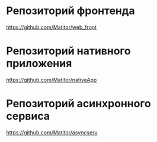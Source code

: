 # Репозиторий фронтенда
https://github.com/Matitor/web_front
# Репозиторий нативного приложения
https://github.com/Matitor/nativeApp
# Репозиторий асинхронного сервиса
https://github.com/Matitor/asyncserv
